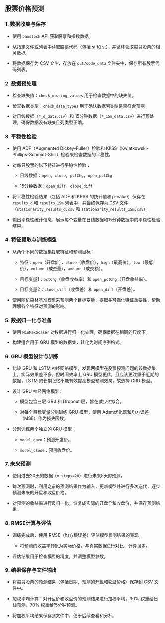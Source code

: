 ## 股票价格预测

### 1. 数据收集与保存

- 使用 `baostock` API 获取股票和指数数据。

- 从指定文件或列表中读取股票代码（包括 si 和 st），并循环获取每只股票的相关数据。

- 将数据保存为 CSV 文件，存放在 `out/code_data` 文件夹中，保存所有股票代码列表。

### 2. 数据预处理

- 检查缺失值：`check_missing_values` 用于检查数据中的缺失值。

- 检查数据类型：`check_data_types` 用于确认数据列类型是否符合预期。

- 对日线数据（`*_d_data.csv`）和 15分钟数据（`*_15m_data.csv`）进行预处理，确保数据没有缺失且列类型正确。

### 3. 平稳性检验

- 使用 ADF（Augmented Dickey-Fuller）检验和 KPSS（Kwiatkowski-Phillips-Schmidt-Shin）检验来检查数据的平稳性。

+ 对每只股票的以下特征进行平稳性检验：

  - 日线数据：`open`，`close`，`pctChg`，`open_pctChg`

  - 15分钟数据：`open_diff`，`close_diff`

- 将平稳性检验结果（包括 ADF 和 KPSS 的统计值和 p-value）保存在 `results_d` 和 `results_15m` 列表中，并最终保存为 CSV 文件（`stationarity_results_d.csv` 和 `stationarity_results_15m.csv`）。

- 输出平稳性统计信息，展示每个变量在日线数据和15分钟数据中的平稳性检验结果。

### 4. 特征提取与训练模型

+ 从两个不同的数据集提取特征和预测目标：

  - 特征：`open`（开盘价），`close`（收盘价），`high`（最高价），`low`（最低价），`volume`（成交量），`amount`（成交额）。

  - 目标变量1：`pctChg`（收盘收益率）和 `open_pctChg`（开盘收益率）。

  - 目标变量2：`close_diff`（收盘差）和 `open_diff`（开盘差）。

- 使用随机森林基准模型来预测两个目标变量，提取并可视化特征重要性，帮助理解各个特征对预测的影响。

### 5. 数据归一化与准备

- 使用 `MinMaxScaler` 对数据进行归一化处理，确保数据在相同的尺度下。

- 构建适合用于 GRU 模型的数据集，转化为时间序列格式。

### 6. GRU 模型设计与训练

- 比较 GRU 和 LSTM 神经网络模型，发现两模型在股票预测问题的该数据集上，实际效果差不多，但时间效率上 GRU 模型更优。且应该更注重于近期的数据，LSTM 的长期记忆不能有效提高模型预测效果，故选择 GRU 模型。

+ 设计 GRU 神经网络模型：

  - 模型包含三层 GRU 和 Dropout 层，旨在减少过拟合。

  - 对每个目标变量分别训练 GRU 模型，使用 Adam优化器和均方误差（MSE）作为损失函数。

+ 分别训练两个独立的 GRU 模型：

  - `model_open`：预测开盘价。

  - `model_close`：预测收盘价。

### 7. 未来预测

- 使用过去20天的数据（`n_steps=20`）进行未来5天的预测。

- 每次预测时，利用之前的预测结果作为输入，更新模型并进行多次迭代，逐步预测未来的开盘和收盘价格。

- 对预测的收益率进行反归一化，恢复成实际的开盘价和收盘价，并保存预测结果。

### 8. RMSE计算与评估

+ 训练完成后，使用 RMSE（均方根误差）评估模型预测结果的表现。

  - 将预测的收益率转化为实际价格，与真实数据进行对比，计算误差。

- 评估结果用于检查模型的精度，并调整模型参数。

### 9. 结果保存与文件输出

- 将每只股票的预测结果（包括日期、预测的开盘和收盘价格）保存到 CSV 文件中。

- 加权平均计算：对开盘价和收盘价的预测结果进行加权平均，30% 权重给日线预测，70% 权重给15分钟预测。

- 将加权平均结果保存到文件中，便于后续查看和分析。
